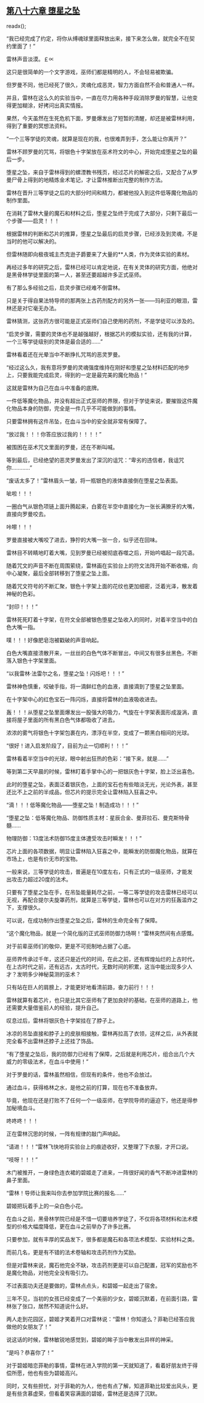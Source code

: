 ## [第八十六章 堕星之坠](https://www.xxbiquge.com/11_11222/5428867.html)
readx();

  “我已经完成了约定，将你从缚魂球里面释放出来，接下来怎么做，就完全不在契约里面了！”

  雷林声音淡漠。￡∝

  这只是很简单的一个文字游戏，巫师们都是精明的人，不会轻易被欺骗。

  但罗曼不同，他已经死了很久，灵魂化成恶灵，智力方面自然不会和普通人一样。

  并且，雷林在这么久的实验当中，一直在尽力用各种手段消除罗曼的智慧，让他变得更加糊涂，好拷问出真实情报。

  果然，今天虽然在生死危机下面，罗曼爆发出了短暂的清醒，却还是被雷林利用，得到了重要的冥想法资料。

  “一个三等学徒的灵魂，就算是现在的我，也很难弄到手，怎么能让你离开？”

  雷林不顾罗曼的咒骂，将银色十字架放在巫术符文的中心，开始完成堕星之坠的最后一步。

  堕星之坠，来自于雷林得到的螺湮教书残页，经过芯片的解密之后，又配合了从罗曼尸骨上得到的地精炼金术笔记，才让雷林推断出完整的制作方法。

  雷林在晋升三等学徒之后的大部分时间和精力，都被他投入到这件低等魔化物品的制作里面。

  在消耗了雷林大量的魔石和材料之后，堕星之坠终于完成了大部分，只剩下最后一个步骤——启灵！！！

  根据雷林的判断和芯片的推算，堕星之坠最后的启灵步骤，已经涉及到灵魂，不是当时的他可以解决的。

  但雷林随即向极夜城主杰克逊子爵要来了大量的**人类，作为灵体实验的素材。

  再经过多年的研究之后，雷林已经可以肯定地说，在有关灵体的研究方面，他绝对是黑骨林学徒里面的第一人，甚至还要超越许多正式巫师。

  有了那么多经验之后，启灵步骤已经难不倒雷林。

  只是关于得自果法特导师的那两张上古药剂配方的另外一张——玛利亚的眼泪，雷林还是对它毫无办法。

  雷林猜测，这张药方很可能是正式巫师们自己使用的药剂，不是学徒可以涉及的。

  “启灵步骤，需要的灵体也不是越强越好，根据芯片的模拟实验，还有我的计算，一个三等学徒级别的灵体是最合适的……”

  雷林看着还在光晕当中不断挣扎咒骂的恶灵罗曼。

  “经过这么久，我有意将罗曼的灵魂强度维持在刚好和堕星之坠材料匹配的地步上，只要我能完成启灵，得到的一定是最完美的魔化物品！”

  这就是雷林为自己在血斗中准备的底牌。

  一件低等魔化物品，并没有超出正式巫师的界限，但对于学徒来说，要摧毁这件魔化物品本身的防御，完全是一件几乎不可能做到的事情。

  只要雷林拥有这件吊坠，在血斗当中的安全就非常有保障了。

  “放过我！！！你答应放过我的！！！！”

  被围困在巫术咒文里面的罗曼，还在不断叫喊。

  等到最后，已经绝望的恶灵罗曼发出了深沉的诅咒：“卑劣的违信者，我诅咒你…………”

  “废话太多了！”雷林眉头一皱，将一瓶银色的液体直接倒在堕星之坠表面。

  呲啦！！！

  一圈白气从银色项链上面升腾起来，白雾在半空中直接化为一张长满獠牙的大嘴，直接向罗曼咬去。

  咔嚓！！！

  罗曼直接被大嘴咬了进去，狰狞的大嘴一张一合，似乎还在回味。

  雷林目不转睛地盯着大嘴，见到罗曼已经被彻底吞噬之后，开始吟唱起一段咒语。

  随着咒文的声音不断在周围萦绕，雷林画在实验台上的符文法阵开始不断收缩，向中心凝聚，最后全部转移到了堕星之坠上面。

  随着咒文符号的不断汇聚，银色十字架上面的花纹也更加细密，泛着光泽，散发着神秘的色彩。

  “封印！！！”

  雷林死死盯着十字架，在符文全部被银色堕星之坠收入的同时，对着半空当中的白色大嘴一指。

  噗！！！好像肥皂泡被戳破的声音响起。

  白色大嘴直接溃散开来，一丝丝的白色气体不断冒出，中间又有很多丝黑色，不断落入银色十字架里面。

  “以我雷林·法雷尔之名，堕星之坠！闪烁吧！！！”

  雷林神色慎重，咬破手指，将一滴鲜红色的血液，直接滴到了堕星之坠里面。

  在十字架中心的红色宝石一阵闪烁，直接将雷林的血液吸收进去。

  轰！！！从堕星之坠里面爆发出一股强大的吸力，气旋在十字架表面形成漩涡，直接将屋子里面的所有黑白色气体都吸收了进去。

  浓浓的雾气将银色十字架包裹在内，漂浮在半空，变成了一颗黑白相间的光球。

  “很好！进入启发阶段了，目前为止一切顺利！！！”

  雷林看着半空当中的光球，眼中射出狂热的色彩：“接下来，就是……”

  等到第二天早晨的时候，雷林盯着手掌中心的一把银灰色十字架，脸上泛出喜色。

  此时的堕星之坠，表面泛着银灰色，上面的宝石也有些暗淡无光，光论外表，甚至还比不上之前的半成品，但芯片的提示完全让雷林陷入狂喜之中。

  “滴！！！低等魔化物品——堕星之坠！制造成功！！！”

  “堕星之坠：低等魔化物品、防御性质主材：星辰合金、曼菲拉石、曼克斯特骨髓……

  物理防御：13度法术防御15度主体遭受攻击时瞬发！！！”

  芯片上面的各项数据，明显让雷林陷入狂喜之中，能瞬发的防御魔化物品，就算在市场上，也是有价无市的宝物。

  一般来说，三等学徒的攻击，普遍是在10度左右，只有正式的一级巫师，才能发出攻击力超过20度的法术。

  只要有了堕星之坠在手，在吊坠能量耗尽之前，一等二等学徒的攻击雷林已经可以无视，再配合提尔夫旋罩药剂，就算是三等学徒，雷林也可以在对方的狂轰滥炸之下，支撑很久。

  可以说，在成功制作出堕星之坠之后，雷林的生命完全有了保障。

  “这个魔化物品，就是一个简化版的正式巫师防御力场啊！”雷林突然间有点感慨。

  对于前辈巫师们的敬仰，更是不可扼制地占据了心底。

  巫师界传承过千年，这还只是近代的时间，在此之前，还有辉煌灿烂的上古时代，在上古时代之前，还有远古，太古时代，无数时间的积累，这当中能出现多少人才？发明多少神秘莫测的巫术？

  只有站在巨人的肩膀上，才能更好地看清前路，奋力前行！！！

  雷林就算有着芯片，也只是比其它巫师有了更加良好的基础，在巫师的道路上，他还需要大量借鉴前人的经验，提升自己。

  叹息过后，雷林将银灰色十字架挂在了脖子上。

  冰凉的吊坠直接和脖子上的皮肤相接触，雷林再拉高了衣领，这样之后，从外表就完全看不出雷林还脖子上还挂了饰品。

  “有了堕星之坠后，我的防御力已经有了保障，之后就是利用芯片，组合出几个大威力的零级法术，在血斗中使用！”

  对于罗曼的话，雷林虽然相信，但现有的条件，他也不会放过。

  通过血斗，获得格林之水，是他之前的打算，现在也不准备放弃。

  毕竟，他现在还是打败不了任何一个一级巫师，在学院导师的逼迫下，他还是得参加秘境血斗。

  咚咚咚！！！

  正在雷林沉思的时候，一阵有规律的敲门声响起。

  “请进！！！”雷林飞快地将实验台上的痕迹收好，又整理了下衣服，才开口说。

  “吱呀！！！”

  木门被推开，一身绿色连衣裙的碧姬走了进来，一阵很好闻的香气不断冲进雷林的鼻子里面。

  “雷林！导师让我来叫你去参加学院比赛的报名……”

  碧姬把玩着手上的一朵白色小花。

  在血斗之前，黑骨林学院已经是不惜一切要培养学徒了，不仅将各项材料和法术模型的价格大幅度降低，更在血斗之前举办了许多比赛。

  只要参加，就有丰厚的奖品发下，很多都是魔石和各项法术模型、实验材料之类。

  而前几名，更是有不错的法术卷轴和攻击药剂作为奖励。

  但是对雷林来说，魔石他完全不缺，攻击药剂更是可以自己配置，冠军的奖励也不是魔化物品，对他完全没有吸引力。

  不过表面功夫还是要做的，雷林点点头，和碧姬一起走出了宿舍。

  三年不见，当初的女孩已经变成了一个美丽的少女，碧姬沉默着，在前面引路，雷林张了张口，居然不知道说什么好。

  两人走到花园区，碧姬才笑着开口对雷林说：“雷林！你知道么？菲勒已经答应我做他的女朋友了！”

  说这话的时候，雷林敏锐地感觉到，碧姬的眸子当中散发出异样的神采。

  “是吗？恭喜你了！”

  对于碧姬暗恋菲勒的事情，雷林在进入学院的第一天就知道了，看着好朋友终于得偿所愿，他也有些为碧姬高兴。

  同时，又有些担忧，对于菲勒的为人，他也有点了解，知道菲勒比较爱出风头，更是有些贪慕虚荣，但看着笑容满面的碧姬，雷林还是选择了沉默。
